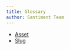 ```yaml
---
title: Glossary
author: Santiment Team
---
```


- [Asset](/glossary/asset/)
- [Slug](/glossary/slug/)
